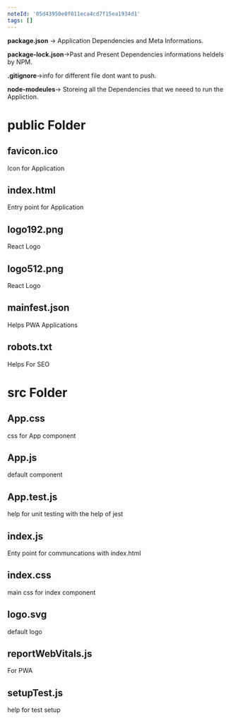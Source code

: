 ```yaml
---
noteId: '05d43950e0f011eca4cd7f15ea1934d1'
tags: []
---
```


**package.json** -> Application Dependencies and Meta Informations.

**package-lock.json**->Past and Present Dependencies informations heldels by NPM.

**.gitignore**->info for different file dont want to push.

**node-modeules**-> Storeing all the Dependencies that we neeed to run the
Appliction.

# public Folder

## favicon.ico

Icon for Application

## index.html

Entry point for Application

## logo192.png

React Logo

## logo512.png

React Logo

## mainfest.json

Helps PWA Applications

## robots.txt

Helps For SEO

# src Folder

## App.css

css for App component

## App.js

default component

## App.test.js

help for unit testing with the help of jest

## index.js

Enty point for communcations with index.html

## index.css

main css for index component

## logo.svg

default logo

## reportWebVitals.js

For PWA

## setupTest.js

help for test setup